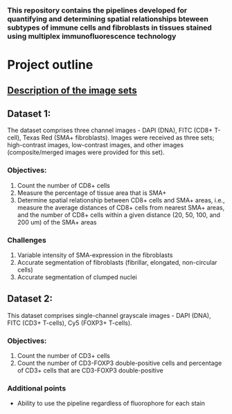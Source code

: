 ### This repository contains the pipelines developed for quantifying and determining spatial relationships bteween subtypes of immune cells and fibroblasts in tissues stained using multiplex immunofluorescence technology

# Project outline

## <ins>Description of the image sets</ins>
## Dataset 1:
The dataset comprises three channel images - DAPI (DNA), FITC (CD8+ T-cell), Texas Red (SMA+ fibroblasts). Images were received as three sets; high-contrast images, low-contrast images, and other images (composite/merged images were provided for this set).

### Objectives:
1) Count the number of CD8+ cells
2) Measure the percentage of tissue area that is SMA+
3) Determine spatial relationship between CD8+ cells and SMA+ areas, i.e., measure the average distances of CD8+ cells from nearest SMA+ areas, and the number of CD8+ cells within a given distance (20, 50, 100, and 200 um) of the SMA+ areas

### Challenges
1) Variable intensity of SMA-expression in the fibroblasts
2) Accurate segmentation of fibroblasts (fibrillar, elongated, non-circular cells)
3) Accurate segmentation of clumped nuclei

## Dataset 2:
This dataset comprises single-channel grayscale images - DAPI (DNA), FITC (CD3+ T-cells), Cy5 (FOXP3+ T-cells).

### Objectives:
1) Count the number of CD3+ cells
2) Count the number of CD3-FOXP3 double-positive cells and percentage of CD3+ cells that are CD3-FOXP3 double-positive

### Additional points
 - Ability to use the pipeline regardless of fluorophore for each stain
